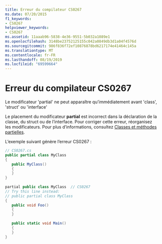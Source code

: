 ```yaml
---
title: Erreur du compilateur CS0267
ms.date: 07/20/2015
f1_keywords:
- CS0267
helpviewer_keywords:
- CS0267
ms.assetid: 11aaab96-5838-4e36-9551-5b032a1089e1
ms.openlocfilehash: 3148be23752125155c042a0849db3d1a04f4576d
ms.sourcegitcommit: 986f836f72ef10876878bd6217174e41464c145a
ms.translationtype: MT
ms.contentlocale: fr-FR
ms.lasthandoff: 08/19/2019
ms.locfileid: "69599664"
---
```

# <a name="compiler-error-cs0267"></a>Erreur du compilateur CS0267
Le modificateur 'partial' ne peut apparaître qu’immédiatement avant 'class', 'struct' ou 'interface'  
  
 Le placement du modificateur **partial** est incorrect dans la déclaration de la classe, du struct ou de l’interface. Pour corriger cette erreur, réorganisez les modificateurs. Pour plus d’informations, consultez [Classes et méthodes partielles](../programming-guide/classes-and-structs/partial-classes-and-methods.md).  
  
 L’exemple suivant génère l’erreur CS0267 :  
  
```csharp  
// CS0267.cs  
public partial class MyClass  
{  
   public MyClass()  
   {  
   }  
}  
  
partial public class MyClass  // CS0267  
// Try this line instead:  
// public partial class MyClass  
{  
   public void Foo()  
   {  
   }  
  
   public static void Main()  
   {  
   }  
}  
```
